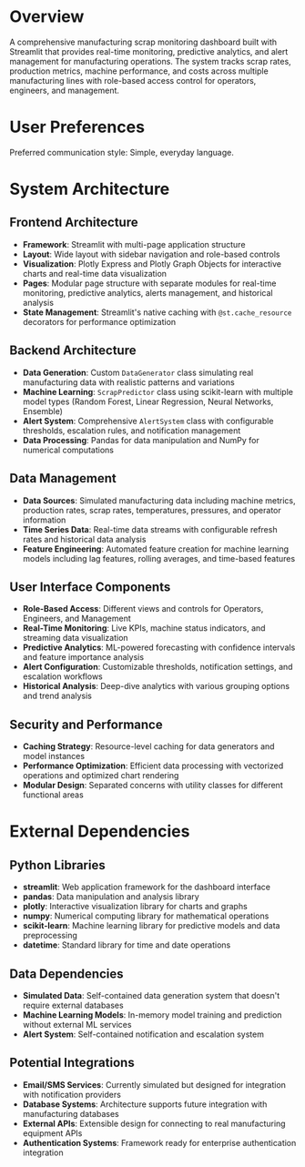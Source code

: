 # Overview

A comprehensive manufacturing scrap monitoring dashboard built with Streamlit that provides real-time monitoring, predictive analytics, and alert management for manufacturing operations. The system tracks scrap rates, production metrics, machine performance, and costs across multiple manufacturing lines with role-based access control for operators, engineers, and management.

# User Preferences

Preferred communication style: Simple, everyday language.

# System Architecture

## Frontend Architecture
- **Framework**: Streamlit with multi-page application structure
- **Layout**: Wide layout with sidebar navigation and role-based controls
- **Visualization**: Plotly Express and Plotly Graph Objects for interactive charts and real-time data visualization
- **Pages**: Modular page structure with separate modules for real-time monitoring, predictive analytics, alerts management, and historical analysis
- **State Management**: Streamlit's native caching with `@st.cache_resource` decorators for performance optimization

## Backend Architecture
- **Data Generation**: Custom `DataGenerator` class simulating real manufacturing data with realistic patterns and variations
- **Machine Learning**: `ScrapPredictor` class using scikit-learn with multiple model types (Random Forest, Linear Regression, Neural Networks, Ensemble)
- **Alert System**: Comprehensive `AlertSystem` class with configurable thresholds, escalation rules, and notification management
- **Data Processing**: Pandas for data manipulation and NumPy for numerical computations

## Data Management
- **Data Sources**: Simulated manufacturing data including machine metrics, production rates, scrap rates, temperatures, pressures, and operator information
- **Time Series Data**: Real-time data streams with configurable refresh rates and historical data analysis
- **Feature Engineering**: Automated feature creation for machine learning models including lag features, rolling averages, and time-based features

## User Interface Components
- **Role-Based Access**: Different views and controls for Operators, Engineers, and Management
- **Real-Time Monitoring**: Live KPIs, machine status indicators, and streaming data visualization
- **Predictive Analytics**: ML-powered forecasting with confidence intervals and feature importance analysis
- **Alert Configuration**: Customizable thresholds, notification settings, and escalation workflows
- **Historical Analysis**: Deep-dive analytics with various grouping options and trend analysis

## Security and Performance
- **Caching Strategy**: Resource-level caching for data generators and model instances
- **Performance Optimization**: Efficient data processing with vectorized operations and optimized chart rendering
- **Modular Design**: Separated concerns with utility classes for different functional areas

# External Dependencies

## Python Libraries
- **streamlit**: Web application framework for the dashboard interface
- **pandas**: Data manipulation and analysis library
- **plotly**: Interactive visualization library for charts and graphs
- **numpy**: Numerical computing library for mathematical operations
- **scikit-learn**: Machine learning library for predictive models and data preprocessing
- **datetime**: Standard library for time and date operations

## Data Dependencies
- **Simulated Data**: Self-contained data generation system that doesn't require external databases
- **Machine Learning Models**: In-memory model training and prediction without external ML services
- **Alert System**: Self-contained notification and escalation system

## Potential Integrations
- **Email/SMS Services**: Currently simulated but designed for integration with notification providers
- **Database Systems**: Architecture supports future integration with manufacturing databases
- **External APIs**: Extensible design for connecting to real manufacturing equipment APIs
- **Authentication Systems**: Framework ready for enterprise authentication integration